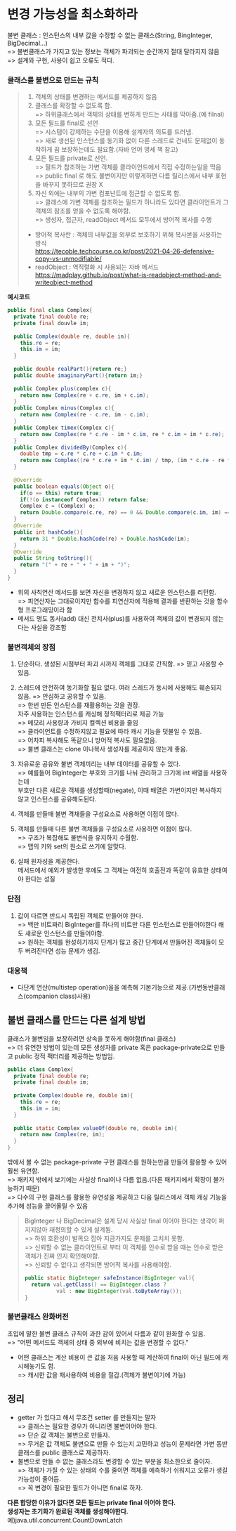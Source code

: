 # 변경 가능성을 최소화하라
불변 클래스 : 인스턴스의 내부 값을 수정할 수 없는 클래스(String, BingInteger, BigDecimal...)<br/>
  => 불변클래스가 가지고 있는 정보는 객체가 파괴되는 순간까지 절대 달라지지 않음<br/>
  => 설계와 구현, 사용이 쉽고 오류도 적다.<br/>
### 클래스를 불변으로 만드는 규칙
> 1. 객체의 상태를 변경하는 메서드를 제공하지 않음
> 2. 클래스를 확장할 수 없도록 함.<br/>
>   => 하위클래스에서 객체의 상태를 변하게 만드는 사태를 막아줌.(예 filnal)
> 3. 모든 필드를 final로 선언<br/>
>   => 시스템이 강제하는 수단을 이용해 설계자의 의도를 드러냄.<br/>
>   => 새로 생선된 인스턴스를 동기화 없이 다른 스레드로 건네도 문제없이 동작하게 끔 보장하는데도 필요함.(자바 언어 명세 책 참고)
> 4. 모든 필드를 private로 선언.<br/>
>   => 필드가 참조하는 가변 객체를 클라이언드에서 직접 수정하는일을 막음
>   => public final 로 해도 불변이지만 이렇게하면 다름 릴리스에서 내부 표현을 바꾸지 못하므로 권장 X
> 5. 자신 외에는 내부의 가변 컴포넌트에 접근할 수 없도록 함.<br/>
>   => 클래스에 가변 객체를 참조하는 필드가 하나라도 있다면 클라이언트가 그 객체의 참조를 얻을 수 없도록 해야함.<br/>
>   => 생성자, 접근자, readObject 메서드 모두에서 방어적 복사를 수행
> * 방어적 복사란 : 객체의 내부값을 외부로 보호하기 위해 복사본을 사용하는 방식<br/>
> https://tecoble.techcourse.co.kr/post/2021-04-26-defensive-copy-vs-unmodifiable/<br/>
> * readObject : 역직렬화 시 사용되는 자바 메서드<br/>
> https://madplay.github.io/post/what-is-readobject-method-and-writeobject-method<br/>

**예시코드**
```java
public final class Complex{
  private final double re;
  private final douvle im;
  
  public Complex(double re, double in){
    this.re = re;
    this.im = im;
  }
  
  public double realPart(){return re;}
  public double imaginaryPart(){return im;}
  
  public Complex plus(complex c){
    return new Complex(re + c.re, im + c.im);
  }
  public Complex minus(Complex c){
    return new Complex(re - c.re, im - c.im);
  }
  public Complex timex(Complex c){
    return new Complex(re * c.re - im * c.im, re * c.im + im * c.re);
  }
  public Complex dividedBy(Complex c){
    double tmp = c.re * c.re + c.im * c.im;
    return new Complex((re * c.re + im * c.im) / tmp, (im * c.re - re * c.im) / tmp);
  }
  
  @Override
  public boolean equals(Object o){
    if(o == this) return true;
    if(!(o instanceof Complex)) return false;
    Complex c = (Complex) o;
    return Double.compare(c.re, re) == 0 && Double.compare(c.im, im) == 0;
  }
  @Override
  public int hashCode(){
    return 31 * Double.hashCode(re) + Double.hashCode(im);
  }
  @Override
  public String toString(){
    return "(" + re + " + " + im + ")";
  }
}
```
* 위의 사칙연산 메서드를 보면 자신을 변경하지 않고 새로운 인스턴스를 리턴함.<br/>
  => 피연산자는 그대로이지만 함수를 피연산자에 적용해 결과를 반환하는 것을 함수형 프로그래밍이라 함
* 메서드 명도 동사(add) 대신 전치사(plus)를 사용하여 객체의 값이 변경되지 않는다는 사실을 강조함<br/>
### 불변객체의 장점
1. 단순하다.
  생성된 시점부터 파괴 시까지 객체를 그대로 간직함. => 믿고 사용할 수 있음.
2. 스레드에 안전하여 동기화할 필요 없다.
  여러 스레드가 동시에 사용해도 훼손되지 않음. => 안심하고 공유할 수 있음.<br/>
  => 한번 만든 인스턴스를 재활용하는 것을 권장.<br/>
  자주 사용하는 인스턴스를 캐싱해 정적팩터리로 제공 가능<br/>
  => 메모리 사용량과 가비지 컬렉션 비용을 줄임<br/>
  => 클라이언트를 수정하지않고 필요에 따라 캐시 기능을 덧불일 수 있음.<br/>
  => 어차피 복사해도 똑같으니 방어적 복사도 필요없음.<br/>
  => 불변 클래스는 clone 이나복사 생성자를 제공하지 않는게 좋음.

3. 자유로운 공유와 불변 객체끼리는 내부 데이터를 공유할 수 있다.<br/>
  => 예를들어 BigInteger는 부호와 크기를 나눠 관리하고 크기에 int 배열을 사용하는데 <br/>
  부호만 다른 새로운 객체를 생성할때(negate), 이때 배열은 가변이지만 복사하지 않고 인스턴스를 공유해도된다.
4. 객체를 만들때 불변 격채들을 구성요소로 사용하면 이점이 많다.
5. 객체를 만들때 다른 불변 객체들을 구성요소로 사용하면 이점이 많다.<br/>
  => 구조가 복잡해도 불변식을 유지하지 수월함.<br/>
  => 맵의 키와 set의 원소로 쓰기에 알맞다.
6. 실패 원자성을 제공한다.<br/>
  메서드에서 예외가 발생한 후에도 그 객체는 여전히 호출전과 똑같이 유효한 상태여야 한다는 성질

### 단점
1. 값이 다르면 반드시 독립된 객체로 만들어야 한다.<br/>
  => 백만 비트짜리 BigInteger를 하나의 비트만 다른 인스턴스로 만들어야한다 해도 새로운 인스턴스를 만들어야함.<br/>
  => 원하는 객체를 완성하기까지 단계가 많고 중간 단계에서 만들어진 객체들이 모두 버려진다면 성능 문제가 생김.
### 대응책
* 다단계 연산(multistep operation)을을 예측해 기본기능으로 제공.(가변동반클래스(companion class)사용)

## 불변 클래스를 만드는 다른 설계 방법
클래스가 불변임을 보장하려면 상속을 못하게 해야함(final 클래스)<br/>
=> 더 유연한 방법이 있는데 모든 생성자를 private 혹은 package-private으로 만들고 public 정적 팩터리를 제공하는 방법임.
```java
public class Complex{
  private final double re;
  private final double im;
  
  private Complex(double re, double im){
    this.re = re;
    this.im = im;
  }
  
  public static Complex valueOf(double re, double im){
    return new Complex(re, im);
  }
}
```
밖에서  볼 수 없는 package-private 구현 클래스를 원하는만큼 만들어 활용할 수 있어 훨씬 유연함.<br/>
=> 패키지 밖에서 보기에는 사실상 final이나 다름 없음.(다른 패키지에서 확장이 불가능하기 때문)<br/>
=> 다수의 구현 클래스를 활용한 유연성을 제공하고 다음 릴리스에서 객체 캐싱 기능을 추가해 성능을 끌어올릴 수 있음<br/>
> BigInteger 나 BigDecimal은 설계 당시 사실상 final 이어야 한다는 생각이 퍼지지않아 재정의할 수 있게 설계됨.<br/>
> => 하위 호환성이 발목으 잡아 지금가지도 문제를 고치치 못함.<br/>
> => 신뢰할 수 없는 클라이언트로 부터 이 객체를 인수로 받을 때는 인수로 받은 객체가 진짜 인지 확인해야함.<br/>
> => 신뢰할 수 없다고 생각되면 방어적 복사를 사용해야함.
> ```java
> public static BigInteger safeInstance(BigInteger val){
>   return val.getClass() == BigInteger.class ? 
>           val : new BigInteger(val.toByteArray());
> }
> ```
### 불변클래스 완화버전
초입에 말한 불변 클래스 규칙이 과한 감이 있어서 다름과 같이 완화할 수 있음.<br/>
=> "어떤 메서드도 객체의 상태 중 외부에 비치는 값을 변경할 수 없다."

- 어떤 클래스는 계산 비용이 큰 값을 처음 사용할 때 계산하여 final이 아닌 필드에 캐시해놓기도 함.<br/>
  => 캐시한 값을 재사용하여 비용을 절감.(객체가 불변이기에 가능)
  
## 정리
- getter 가 있다고 해서 무조건 setter 를 만들지는 말자<br/> 
  => 클래스는 필요한 경우가 아니라면 불변이어야 한다.<br/>
  => 단순 값 객체는 불변으로 만들자.<br/>
  => 무거운 값 객체도 불변으로 만들 수 있는지 고민하고 성능이 문제라면 가변 동반 클래스를 public 클래스로 제공하자.
- 불변으로 만들 수 없는 클래스라도 변경할 수 있는 부분을 최소한으로 줄이자.<br/>
  => 객체가 가질 수 있는 상태의 수를 줄이면 객체를 예측하기 쉬워지고 오류가 생길 가능성이 줄어듬.<br/>
  => 꼭 변경이 필요한 필드가 아니면 final로 하자.<br/>
  
**다른 합당한 이유가 없다면 모든 필드는 private final 이어야 한다.**<br/>
**생성자는 초기화가 완료된 객체를 생성해야한다.**<br/>
예)java.util.concurrent.CountDownLatch
